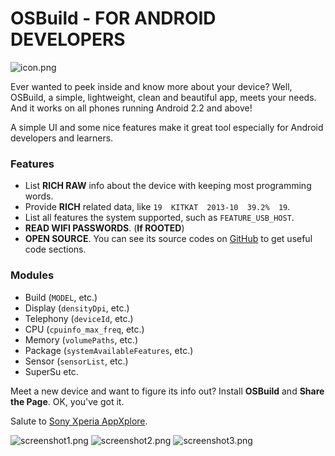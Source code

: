 # OSBuild - FOR ANDROID DEVELOPERS

![icon.png](/Drawable/icon.png)

Ever wanted to peek inside and know more about your device? Well, OSBuild, a simple, lightweight, clean and beautiful app, meets your needs. And it works on all phones running Android 2.2 and above!

A simple UI and some nice features make it great tool especially for Android developers and learners.

### Features
* List **RICH RAW** info about the device with keeping most programming words.
* Provide **RICH** related data, like `19  KITKAT  2013-10  39.2%  19`.
* List all features the system supported, such as `FEATURE_USB_HOST`.
* **READ WIFI PASSWORDS**. (**If ROOTED**)
* **OPEN SOURCE**. You can see its source codes on [GitHub](https://github.com/by-syk/OSBuild) to get useful code sections.

### Modules
* Build (`MODEL`, etc.)
* Display (`densityDpi`, etc.)
* Telephony (`deviceId`, etc.)
* CPU (`cpuinfo_max_freq`, etc.)
* Memory (`volumePaths`, etc.)
* Package (`systemAvailableFeatures`, etc.)
* Sensor (`sensorList`, etc.)
* SuperSu
etc.

Meet a new device and want to figure its info out? Install **OSBuild** and **Share the Page**. OK, you've got it.

Salute to [Sony Xperia AppXplore](http://developer.sonymobile.com/knowledge-base/tools/download-appxplore-and-learn-more-about-your-apps/).

![screenshot1.png](/Drawable/screenshot1.png)
![screenshot2.png](/Drawable/screenshot2.png)
![screenshot3.png](/Drawable/screenshot3.png)